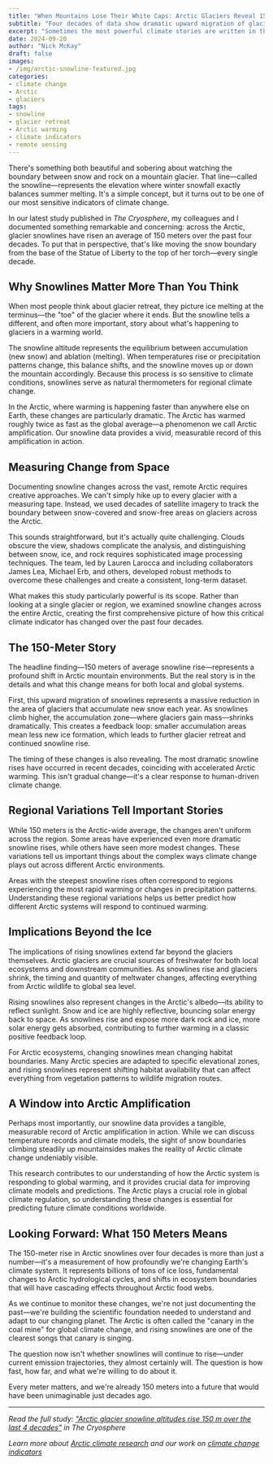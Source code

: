 ```yaml
---
title: "When Mountains Lose Their White Caps: Arctic Glaciers Reveal 150 Meters of Climate Change"
subtitle: "Four decades of data show dramatic upward migration of glacier snowlines across the Arctic"
excerpt: "Sometimes the most powerful climate stories are written in the simple line where white snow meets dark rock. In the Arctic, that line has been climbing higher and higher."
date: 2024-09-20
author: "Nick McKay"
draft: false
images:
- /img/arctic-snowline-featured.jpg
categories:
- climate change
- Arctic
- glaciers
tags:
- snowline
- glacier retreat
- Arctic warming
- climate indicators
- remote sensing
---
```


There's something both beautiful and sobering about watching the boundary between snow and rock on a mountain glacier. That line—called the snowline—represents the elevation where winter snowfall exactly balances summer melting. It's a simple concept, but it turns out to be one of our most sensitive indicators of climate change.

In our latest study published in *The Cryosphere*, my colleagues and I documented something remarkable and concerning: across the Arctic, glacier snowlines have risen an average of 150 meters over the past four decades. To put that in perspective, that's like moving the snow boundary from the base of the Statue of Liberty to the top of her torch—every single decade.

## Why Snowlines Matter More Than You Think

When most people think about glacier retreat, they picture ice melting at the terminus—the "toe" of the glacier where it ends. But the snowline tells a different, and often more important, story about what's happening to glaciers in a warming world.

The snowline altitude represents the equilibrium between accumulation (new snow) and ablation (melting). When temperatures rise or precipitation patterns change, this balance shifts, and the snowline moves up or down the mountain accordingly. Because this process is so sensitive to climate conditions, snowlines serve as natural thermometers for regional climate change.

In the Arctic, where warming is happening faster than anywhere else on Earth, these changes are particularly dramatic. The Arctic has warmed roughly twice as fast as the global average—a phenomenon we call Arctic amplification. Our snowline data provides a vivid, measurable record of this amplification in action.

## Measuring Change from Space

Documenting snowline changes across the vast, remote Arctic requires creative approaches. We can't simply hike up to every glacier with a measuring tape. Instead, we used decades of satellite imagery to track the boundary between snow-covered and snow-free areas on glaciers across the Arctic.

This sounds straightforward, but it's actually quite challenging. Clouds obscure the view, shadows complicate the analysis, and distinguishing between snow, ice, and rock requires sophisticated image processing techniques. The team, led by Lauren Larocca and including collaborators James Lea, Michael Erb, and others, developed robust methods to overcome these challenges and create a consistent, long-term dataset.

What makes this study particularly powerful is its scope. Rather than looking at a single glacier or region, we examined snowline changes across the entire Arctic, creating the first comprehensive picture of how this critical climate indicator has changed over the past four decades.

## The 150-Meter Story

The headline finding—150 meters of average snowline rise—represents a profound shift in Arctic mountain environments. But the real story is in the details and what this change means for both local and global systems.

First, this upward migration of snowlines represents a massive reduction in the area of glaciers that accumulate new snow each year. As snowlines climb higher, the accumulation zone—where glaciers gain mass—shrinks dramatically. This creates a feedback loop: smaller accumulation areas mean less new ice formation, which leads to further glacier retreat and continued snowline rise.

The timing of these changes is also revealing. The most dramatic snowline rises have occurred in recent decades, coinciding with accelerated Arctic warming. This isn't gradual change—it's a clear response to human-driven climate change.

## Regional Variations Tell Important Stories

While 150 meters is the Arctic-wide average, the changes aren't uniform across the region. Some areas have experienced even more dramatic snowline rises, while others have seen more modest changes. These variations tell us important things about the complex ways climate change plays out across different Arctic environments.

Areas with the steepest snowline rises often correspond to regions experiencing the most rapid warming or changes in precipitation patterns. Understanding these regional variations helps us better predict how different Arctic systems will respond to continued warming.

## Implications Beyond the Ice

The implications of rising snowlines extend far beyond the glaciers themselves. Arctic glaciers are crucial sources of freshwater for both local ecosystems and downstream communities. As snowlines rise and glaciers shrink, the timing and quantity of meltwater changes, affecting everything from Arctic wildlife to global sea level.

Rising snowlines also represent changes in the Arctic's albedo—its ability to reflect sunlight. Snow and ice are highly reflective, bouncing solar energy back to space. As snowlines rise and expose more dark rock and ice, more solar energy gets absorbed, contributing to further warming in a classic positive feedback loop.

For Arctic ecosystems, changing snowlines mean changing habitat boundaries. Many Arctic species are adapted to specific elevational zones, and rising snowlines represent shifting habitat availability that can affect everything from vegetation patterns to wildlife migration routes.

## A Window into Arctic Amplification

Perhaps most importantly, our snowline data provides a tangible, measurable record of Arctic amplification in action. While we can discuss temperature records and climate models, the sight of snow boundaries climbing steadily up mountainsides makes the reality of Arctic climate change undeniably visible.

This research contributes to our understanding of how the Arctic system is responding to global warming, and it provides crucial data for improving climate models and predictions. The Arctic plays a crucial role in global climate regulation, so understanding these changes is essential for predicting future climate conditions worldwide.

## Looking Forward: What 150 Meters Means

The 150-meter rise in Arctic snowlines over four decades is more than just a number—it's a measurement of how profoundly we're changing Earth's climate system. It represents billions of tons of ice loss, fundamental changes to Arctic hydrological cycles, and shifts in ecosystem boundaries that will have cascading effects throughout Arctic food webs.

As we continue to monitor these changes, we're not just documenting the past—we're building the scientific foundation needed to understand and adapt to our changing planet. The Arctic is often called the "canary in the coal mine" for global climate change, and rising snowlines are one of the clearest songs that canary is singing.

The question now isn't whether snowlines will continue to rise—under current emission trajectories, they almost certainly will. The question is how fast, how far, and what we're willing to do about it.

Every meter matters, and we're already 150 meters into a future that would have been unimaginable just decades ago.

---

*Read the full study: ["Arctic glacier snowline altitudes rise 150 m over the last 4 decades"](https://doi.org/10.5194/tc-2024) in The Cryosphere*

*Learn more about [Arctic climate research](/research/) and our work on [climate change indicators](/research/paleoclimate-synthesis/)*